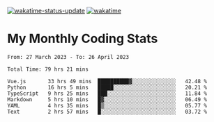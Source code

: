 [![wakatime-status-update](https://github.com/noopurphalak/noopurphalak/workflows/wakatime-status-update/badge.svg)](https://github.com/noopurphalak/noopurphalak/actions/workflows/main.yml)
[![wakatime](https://wakatime.com/badge/user/80ace140-ef40-4fdd-b8ed-f3be3d2e1aea.svg)](https://wakatime.com/@80ace140-ef40-4fdd-b8ed-f3be3d2e1aea)

# My Monthly Coding Stats

<!--START_SECTION:waka-->

```text
From: 27 March 2023 - To: 26 April 2023

Total Time: 79 hrs 21 mins

Vue.js       33 hrs 49 mins  ██████████▓░░░░░░░░░░░░░░   42.48 %
Python       16 hrs 5 mins   █████░░░░░░░░░░░░░░░░░░░░   20.21 %
TypeScript   9 hrs 25 mins   ███░░░░░░░░░░░░░░░░░░░░░░   11.84 %
Markdown     5 hrs 10 mins   █▓░░░░░░░░░░░░░░░░░░░░░░░   06.49 %
YAML         4 hrs 35 mins   █▒░░░░░░░░░░░░░░░░░░░░░░░   05.77 %
Text         2 hrs 57 mins   █░░░░░░░░░░░░░░░░░░░░░░░░   03.72 %
```

<!--END_SECTION:waka-->
